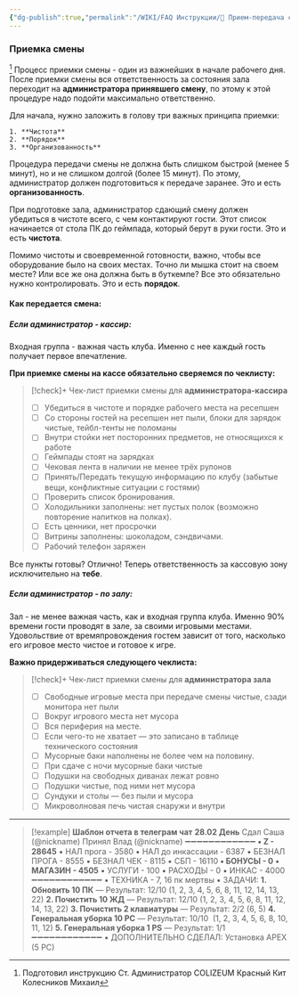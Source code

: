 ```yaml
---
{"dg-publish":true,"permalink":"/WIKI/FAQ Инструкции/🤝 Прием-передача смены/"}
---
```


### Приемка смены
[^1]
Процесс приемки смены - один из важнейших в начале рабочего дня. После приемки смены вся ответственность за состояния зала переходит на **администратора принявшего смену**, по этому к этой процедуре надо подойти максимально ответственно.

Для начала, нужно заложить в голову три важных принципа приемки:

```ad-attention
1. **Чистота**    
2. **Порядок**
3. **Организованность**
```

Процедура передачи смены не должна быть слишком быстрой (менее 5 минут), но и не слишком долгой (более 15 минут). По этому, администратор должен подготовиться к передаче заранее. Это и есть **организованность**.

При подготовке зала, администратор сдающий смену должен убедиться в чистоте всего, с чем контактируют гости. Этот список начинается от стола ПК до геймпада, который берут в руки гости. Это и есть **чистота**.

Помимо чистоты и своевременной готовности, важно, чтобы все оборудование было на своих местах. Точно ли мышка стоит на своем месте? Или все же она должна быть в буткемпе? Все это обязательно нужно контролировать. Это и есть **порядок**.

#### Как передается смена:

##### Если администратор - **кассир**:

Входная группа - важная часть клуба. Именно с нее каждый гость получает первое впечатление. 

**При приемке смены на кассе обязательно сверяемся по чеклисту:**

> [!check]+ Чек-лист приемки смены для **администратора-кассира** 
> - [ ] Убедиться в чистоте и порядке рабочего места на ресепшен 
> - [ ] Со стороны гостей на ресепшен нет пыли, блоки для зарядок чистые, тейбл-тенты не поломаны 
> - [ ] Внутри стойки нет посторонних предметов, не относящихся к работе 
> - [ ] Геймпады стоят на зарядках 
> - [ ] Чековая лента в наличии не менее трёх рулонов 
> - [ ] Принять/Передать текущую информацию по клубу (забытые вещи, конфликтные ситуации с гостями) 
> - [ ] Проверить список бронирования. 
> - [ ] Холодильники заполнены: нет пустых полок (возможно повторение напитков на полках). 
> - [ ] Есть ценники, нет просрочки
> - [ ] Витрины заполнены: шоколадом, сэндвичами. 
> - [ ] Рабочий телефон заряжен

Все пункты готовы? Отлично! Теперь ответственность за кассовую зону исключительно на **тебе**.

##### Если администратор - **по залу**:

Зал - не менее важная часть, как и входная группа клуба. Именно 90% времени гости проводят в зале, за своими игровыми местами. Удовольствие от времяпровождения гостем зависит от того, насколько его игровое место чистое и готовое к игре.

**Важно придерживаться следующего чеклиста:**
> [!check]+ Чек-лист приемки смены для **администратора зала**
> - [ ] Свободные игровые места при передаче смены чистые, сзади монитора нет пыли 
> - [ ] Вокруг игрового места нет мусора 
> - [ ] Вся периферия на месте. 
> - [ ] Если чего-то не хватает — это записано в таблице технического состояния 
> - [ ] Мусорные баки наполнены не более чем на половину. 
> - [ ] При сдаче с ночи мусорные баки чистые 
> - [ ] Подушки на свободных диванах лежат ровно 
> - [ ] Подушки чистые, под ними нет мусора 
> - [ ] Сундуки и столы — без пыли и мусора 
> - [ ] Микроволновая печь чистая снаружи и внутри

___

> [!example] **Шаблон отчета в телеграм чат**
> **28.02 День**
> Сдал Саша (@nickname)
> Принял Влад (@nickname)
> ➖➖➖➖➖➖➖➖➖➖➖➖
> **▪️ Z - 28645**
> ▪️ НАЛ прога - 3580
> ▪️ НАЛ до инкассации - 6387
> ▪️ БЕЗНАЛ ПРОГА - 8555
> ▪️ БЕЗНАЛ ЧЕК - 8115
> ▪️ СБП - 16110
> **▪️ БОНУСЫ - 0**
> **▪️ МАГАЗИН - 4505**
> ▪️ УСЛУГИ - 100
> ▪️ РАСХОДЫ - 0
> ▪️ ИНКАС - 4000
> ➖➖➖➖➖➖➖➖➖➖➖➖
> ▪️ ТЕХНИКА - 7, 16 пк мертвы
> ▪️ ЗАДАЧИ:
> **1. Обновить 10 ПК** — Результат: 12/10
> (1, 2, 3, 4, 5, 6, 8, 11, 12, 14, 13, 22)
> **2. Почистить 10 ЖД** — Результат: 12/10
> (1, 2, 3, 4, 5, 6, 8, 11, 12, 14, 13, 22)
> **3. Почистить 2 клавиатуры** — Результат: 2/2
> (6, 5)
> **4. Генеральная уборка 10 PC** — Результат: 10/10 
> (1, 2, 3, 4, 5, 6, 8, 10, 11, 12)
> **5. Генеральная уборка 1 PS** — Результат: 1/1
>➖➖➖➖➖➖➖➖➖➖➖➖
> ▪️ ДОПОЛНИТЕЛЬНО СДЕЛАЛ:
> Установка APEX (5 PC)


[^1]: Подготовил инструкцию Ст. Администратор COLIZEUM Красный Кит Колесников Михаил